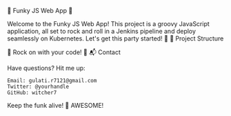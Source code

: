 🚀 Funky JS Web App 🤘

Welcome to the Funky JS Web App! This project is a groovy JavaScript application, all set to rock and roll in a Jenkins pipeline and deploy seamlessly on Kubernetes. Let's get this party started! 🎉
📂 Project Structure



🎸 Rock on with your code! 🎸
📬 Contact

Have questions? Hit me up:

    Email: gulati.r7121@gmail.com
    Twitter: @yourhandle
    GitHub: witcher7

Keep the funk alive! 🤟
AWESOME!
